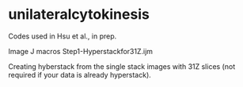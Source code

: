# unilateralcytokinesis
Codes used in Hsu et al., in prep.

Image J macros
Step1-Hyperstackfor31Z.ijm  

Creating hyberstack from the single stack images with 31Z slices (not required if your data is already hyperstack).
